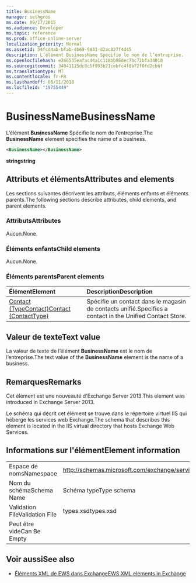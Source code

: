 ```yaml
---
title: BusinessName
manager: sethgros
ms.date: 09/17/2015
ms.audience: Developer
ms.topic: reference
ms.prod: office-online-server
localization_priority: Normal
ms.assetid: 54fcd4ab-bfab-4b69-9841-d2ac827f4d45
description: L’élément BusinessName Spécifie le nom de l’entreprise.
ms.openlocfilehash: e266535eafac44a1c118bb86dec7bc72bfa34010
ms.sourcegitcommit: 34041125dc8c5f993b21cebfc4f8b72f0fd2cb6f
ms.translationtype: MT
ms.contentlocale: fr-FR
ms.lasthandoff: 06/11/2018
ms.locfileid: "19755449"
---
```

# <a name="businessname"></a><span data-ttu-id="c2e88-103">BusinessName</span><span class="sxs-lookup"><span data-stu-id="c2e88-103">BusinessName</span></span>

<span data-ttu-id="c2e88-104">L’élément **BusinessName** Spécifie le nom de l’entreprise.</span><span class="sxs-lookup"><span data-stu-id="c2e88-104">The **BusinessName** element specifies the name of a business.</span></span> 
  
```XML
<BusinessName></BusinessName>
```

 <span data-ttu-id="c2e88-105">**string**</span><span class="sxs-lookup"><span data-stu-id="c2e88-105">**string**</span></span>
## <a name="attributes-and-elements"></a><span data-ttu-id="c2e88-106">Attributs et éléments</span><span class="sxs-lookup"><span data-stu-id="c2e88-106">Attributes and elements</span></span>

<span data-ttu-id="c2e88-107">Les sections suivantes décrivent les attributs, éléments enfants et éléments parents.</span><span class="sxs-lookup"><span data-stu-id="c2e88-107">The following sections describe attributes, child elements, and parent elements.</span></span>
  
### <a name="attributes"></a><span data-ttu-id="c2e88-108">Attributs</span><span class="sxs-lookup"><span data-stu-id="c2e88-108">Attributes</span></span>

<span data-ttu-id="c2e88-109">Aucun.</span><span class="sxs-lookup"><span data-stu-id="c2e88-109">None.</span></span>
  
### <a name="child-elements"></a><span data-ttu-id="c2e88-110">Éléments enfants</span><span class="sxs-lookup"><span data-stu-id="c2e88-110">Child elements</span></span>

<span data-ttu-id="c2e88-111">Aucun.</span><span class="sxs-lookup"><span data-stu-id="c2e88-111">None.</span></span>
  
### <a name="parent-elements"></a><span data-ttu-id="c2e88-112">Éléments parents</span><span class="sxs-lookup"><span data-stu-id="c2e88-112">Parent elements</span></span>

|<span data-ttu-id="c2e88-113">**Élément**</span><span class="sxs-lookup"><span data-stu-id="c2e88-113">**Element**</span></span>|<span data-ttu-id="c2e88-114">**Description**</span><span class="sxs-lookup"><span data-stu-id="c2e88-114">**Description**</span></span>|
|:-----|:-----|
|[<span data-ttu-id="c2e88-115">Contact (TypeContact)</span><span class="sxs-lookup"><span data-stu-id="c2e88-115">Contact (ContactType)</span></span>](contact-contacttype.md) <br/> |<span data-ttu-id="c2e88-116">Spécifie un contact dans le magasin de contacts unifié.</span><span class="sxs-lookup"><span data-stu-id="c2e88-116">Specifies a contact in the Unified Contact Store.</span></span>  <br/> |
   
## <a name="text-value"></a><span data-ttu-id="c2e88-117">Valeur de texte</span><span class="sxs-lookup"><span data-stu-id="c2e88-117">Text value</span></span>

<span data-ttu-id="c2e88-118">La valeur de texte de l’élément **BusinessName** est le nom de l’entreprise.</span><span class="sxs-lookup"><span data-stu-id="c2e88-118">The text value of the **BusinessName** element is the name of a business.</span></span> 
  
## <a name="remarks"></a><span data-ttu-id="c2e88-119">Remarques</span><span class="sxs-lookup"><span data-stu-id="c2e88-119">Remarks</span></span>

<span data-ttu-id="c2e88-120">Cet élément est une nouveauté d'Exchange Server 2013.</span><span class="sxs-lookup"><span data-stu-id="c2e88-120">This element was introduced in Exchange Server 2013.</span></span>
  
<span data-ttu-id="c2e88-121">Le schéma qui décrit cet élément se trouve dans le répertoire virtuel IIS qui héberge les services web Exchange.</span><span class="sxs-lookup"><span data-stu-id="c2e88-121">The schema that describes this element is located in the IIS virtual directory that hosts Exchange Web Services.</span></span>
  
## <a name="element-information"></a><span data-ttu-id="c2e88-122">Informations sur l'élément</span><span class="sxs-lookup"><span data-stu-id="c2e88-122">Element information</span></span>

|||
|:-----|:-----|
|<span data-ttu-id="c2e88-123">Espace de noms</span><span class="sxs-lookup"><span data-stu-id="c2e88-123">Namespace</span></span>  <br/> |http://schemas.microsoft.com/exchange/services/2006/types  <br/> |
|<span data-ttu-id="c2e88-124">Nom du schéma</span><span class="sxs-lookup"><span data-stu-id="c2e88-124">Schema Name</span></span>  <br/> |<span data-ttu-id="c2e88-125">Schéma type</span><span class="sxs-lookup"><span data-stu-id="c2e88-125">Type schema</span></span>  <br/> |
|<span data-ttu-id="c2e88-126">Validation File</span><span class="sxs-lookup"><span data-stu-id="c2e88-126">Validation File</span></span>  <br/> |<span data-ttu-id="c2e88-127">types.xsd</span><span class="sxs-lookup"><span data-stu-id="c2e88-127">types.xsd</span></span>  <br/> |
|<span data-ttu-id="c2e88-128">Peut être vide</span><span class="sxs-lookup"><span data-stu-id="c2e88-128">Can Be Empty</span></span>  <br/> ||
   
## <a name="see-also"></a><span data-ttu-id="c2e88-129">Voir aussi</span><span class="sxs-lookup"><span data-stu-id="c2e88-129">See also</span></span>



- [<span data-ttu-id="c2e88-130">Éléments XML de EWS dans Exchange</span><span class="sxs-lookup"><span data-stu-id="c2e88-130">EWS XML elements in Exchange</span></span>](ews-xml-elements-in-exchange.md)

